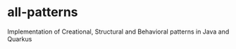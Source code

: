 # all-patterns
Implementation of Creational, Structural and Behavioral patterns in Java and Quarkus
